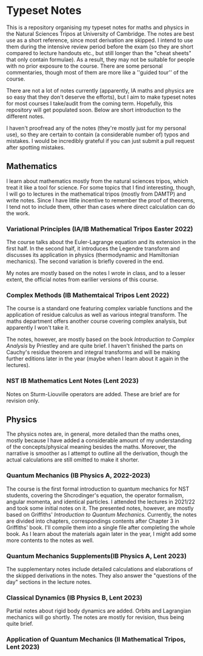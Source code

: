 # Typeset Notes
This is a repository organising my typeset notes for maths and physics in the Natural Sciences Tripos at University of Cambridge.  The notes are best use as a short reference, since most derivation are skipped. I intend to use them during the intensive review period before the exam (so they are short compared to lecture handouts etc., but still longer than the "cheat sheets" that only contain formulae). As a result, they may not be suitable for people with no prior exposure to the course. There are some personal commentaries, though most of them are more like a ''guided tour'' of the course. 

There are not a lot of notes currently (apparently, IA maths and physics are so easy that they don't deserve the efforts), but I aim to make typeset notes for most courses I take/audit from the coming term. Hopefully, this repository will get populated soon. Below are short introduction to the different notes. 

I haven't proofread any of the notes (they're mostly just for my personal use), so they are certain to contain (a considerable number of) typos and mistakes. I would be incredibly grateful if you can just submit a pull request after spotting mistakes. 

## Mathematics 
I learn about mathematics mostly from the natural sciences tripos, which treat it like a tool for science. For some topics that I find interesting, though, I will go to lectures in the mathematical tripos (mostly from DAMTP) and write notes. Since I have little incentive to remember the proof of theorems, I tend not to include them, other than cases where direct calculation can do the work. 

### Variational Principles (IA/IB Mathematical Tripos Easter 2022)
The course talks about the Euler-Lagrange equation and its extension in the first half. In the second half, it introduces the Legendre transform and discusses its application in physics (thermodynamic and Hamiltonian mechanics). The second variation is briefly covered in the end. 

My notes are mostly based on the notes I wrote in class, and to a lesser extent, the official notes from earilier versions of this course. 

### Complex Methods (IB Mathemtaical Tripos Lent 2022)
The course is a standard one featuring complex variable functions and the application of residue calculus as well as various integral transform. The maths department offers another course covering complex analysis, but apparently I won't take it. 

The notes, however, are mostly based on the book *Introduction to Complex Analysis* by Priestley and are quite brief. I haven't finished the parts on Cauchy's residue theorem and integral transforms and will be making further editions later in the year (maybe when I learn about it again in the lectures).

### NST IB Mathematics Lent Notes (Lent 2023)
Notes on Sturm-Liouville operators are added. These are brief are for revision only. 

## Physics
The physics notes are, in general, more detailed than the maths ones, mostly because I have added a considerable amount of my understanding of the concepts/physical meaning besides the maths. Moreover, the narrative is smoother as I attempt to outline all the derivation, though the actual calculations are still omitted to make it shorter.  

### Quantum Mechanics (IB Physics A, 2022-2023)
The course is the first formal introduction to quantum mechanics for NST students, covering the Shcrodinger's equation, the operator formalism, angular momenta, and identical particles. I attended the lectures in 2021/22 and took some initial notes on it. The presented notes, however, are mostly based on Griffiths' *Introduction to Quantum Mechanics.* Currently, the notes are divided into chapters, correspondings contents after Chapter 3 in Griffiths' book. I'll compile them into a single file after completing the whole book. As I learn about the materials again later in the year, I might add some more contents to the notes as well. 

### Quantum Mechanics Supplements(IB Physics A, Lent 2023)
The supplementary notes include detailed calculations and elaborations of the skipped derivations in the notes. They also answer the "questions of the day" sections in the lecture notes. 

### Classical Dynamics (IB Physics B, Lent 2023)
Partial notes about rigid body dynamics are added. Orbits and Lagrangian mechanics will go shortly. The notes are mostly for revision, thus being quite brief.

### Application of Quantum Mechanics (II Mathematical Tripos, Lent 2023)
